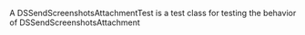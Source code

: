 A DSSendScreenshotsAttachmentTest is a test class for testing the behavior of DSSendScreenshotsAttachment
